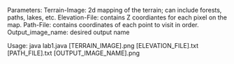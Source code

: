 Parameters:
Terrain-Image: 2d mapping of the terrain; can include forests, paths, lakes, etc.
Elevation-File: contains Z coordiantes for each pixel on the map. 
Path-File: contains coordinates of each point to visit in order.
Output_image_name: desired output name

Usage:
java lab1.java [TERRAIN_IMAGE].png [ELEVATION_FILE].txt [PATH_FILE].txt [OUTPUT_IMAGE_NAME].png
